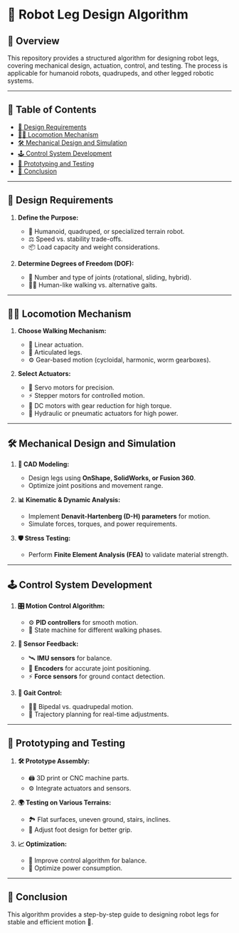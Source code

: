 # 🤖 Robot Leg Design Algorithm

## 📌 Overview
This repository provides a structured algorithm for designing robot legs, covering mechanical design, actuation, control, and testing. The process is applicable for humanoid robots, quadrupeds, and other legged robotic systems.

---
## 📜 Table of Contents
- [🎯 Design Requirements](#design-requirements)
- [🚶‍♂️ Locomotion Mechanism](#locomotion-mechanism)
- [🛠️ Mechanical Design and Simulation](#mechanical-design-and-simulation)
- [🕹️ Control System Development](#control-system-development)
- [🔬 Prototyping and Testing](#prototyping-and-testing)
- [🏁 Conclusion](#conclusion)

---
## 🎯 Design Requirements
1. **Define the Purpose:**
   - 🤖 Humanoid, quadruped, or specialized terrain robot.
   - ⚖️ Speed vs. stability trade-offs.
   - 📦 Load capacity and weight considerations.

2. **Determine Degrees of Freedom (DOF):**
   - 🔄 Number and type of joints (rotational, sliding, hybrid).
   - 🚶‍♀️ Human-like walking vs. alternative gaits.
  
---
## 🚶‍♂️ Locomotion Mechanism
1. **Choose Walking Mechanism:**
   - 🔧 Linear actuation.
   - 🔗 Articulated legs.
   - ⚙️ Gear-based motion (cycloidal, harmonic, worm gearboxes).

2. **Select Actuators:**
   - 🎯 Servo motors for precision.
   - ⚡ Stepper motors for controlled motion.
   - 🔩 DC motors with gear reduction for high torque.
   - 💨 Hydraulic or pneumatic actuators for high power.

---
## 🛠️ Mechanical Design and Simulation
1. **📐 CAD Modeling:**
   - Design legs using **OnShape, SolidWorks, or Fusion 360**.
   - Optimize joint positions and movement range.

2. **📊 Kinematic & Dynamic Analysis:**
   - Implement **Denavit-Hartenberg (D-H) parameters** for motion.
   - Simulate forces, torques, and power requirements.

3. **🛡️ Stress Testing:**
   - Perform **Finite Element Analysis (FEA)** to validate material strength.

---
## 🕹️ Control System Development
1. **🎛️ Motion Control Algorithm:**
   - ⚙️ **PID controllers** for smooth motion.
   - 🔄 State machine for different walking phases.

2. **🧠 Sensor Feedback:**
   - 🛰️ **IMU sensors** for balance.
   - 🎯 **Encoders** for accurate joint positioning.
   - ⚡ **Force sensors** for ground contact detection.

3. **🦿 Gait Control:**
   - 🏃‍♂️ Bipedal vs. quadrupedal motion.
   - 📍 Trajectory planning for real-time adjustments.

---
## 🔬 Prototyping and Testing
1. **🛠️ Prototype Assembly:**
   - 🖨️ 3D print or CNC machine parts.
   - ⚙️ Integrate actuators and sensors.

2. **🌍 Testing on Various Terrains:**
   - 🏞️ Flat surfaces, uneven ground, stairs, inclines.
   - 👣 Adjust foot design for better grip.

3. **📈 Optimization:**
   - 🧠 Improve control algorithm for balance.
   - 🔋 Optimize power consumption.

---
## 🏁 Conclusion
This algorithm provides a step-by-step guide to designing robot legs for stable and efficient motion 🚀.
